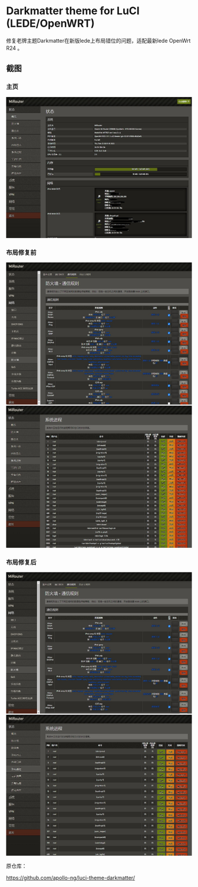 Darkmatter theme for LuCI (LEDE/OpenWRT)
========================================

修复老牌主题Darkmatter在新版lede上布局错位的问题，适配最新lede OpenWrt R24 。

截图
----------

### 主页

![Darkmatter 主题](https://github.com/uparrows/luci-theme-darkmatter/blob/main/screenshots/desktop-interfaces.jpg?raw=true)

### 布局修复前

![修复前](https://github.com/uparrows/luci-theme-darkmatter/blob/main/screenshots/org-01.jpg?raw=true)
![修复前](https://github.com/uparrows/luci-theme-darkmatter/blob/main/screenshots/org-03.jpg?raw=true)

### 布局修复后

![修复后](https://github.com/uparrows/luci-theme-darkmatter/blob/main/screenshots/fix-02.jpg?raw=true)
![修复后](https://github.com/uparrows/luci-theme-darkmatter/blob/main/screenshots/fix-04.jpg?raw=true)

原仓库：

https://github.com/apollo-ng/luci-theme-darkmatter/
